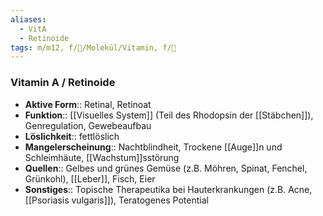```yaml
---
aliases:
  - VitA
  - Retinoide
tags: m/m12, f/🧪/Molekül/Vitamin, f/🧪
---
```

### Vitamin A / Retinoide 
- **Aktive Form**:: Retinal, Retinoat
- **Funktion**:: [[Visuelles System]] (Teil des Rhodopsin der [[Stäbchen]]), Genregulation, Gewebeaufbau
- **Löslichkeit**:: fettlöslich
- **Mangelerscheinung**:: Nachtblindheit, Trockene [[Auge]]n und Schleimhäute, [[Wachstum]]sstörung
- **Quellen**:: Gelbes und grünes Gemüse (z.B. Möhren, Spinat, Fenchel, Grünkohl), [[Leber]], Fisch, Eier
- **Sonstiges**:: Topische Therapeutika bei Hauterkrankungen (z.B. Acne, [[Psoriasis vulgaris]]), Teratogenes Potential